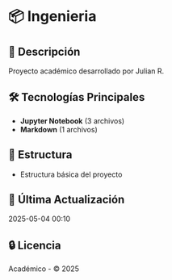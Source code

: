 # 📦 Ingenieria

## 📝 Descripción
Proyecto académico desarrollado por Julian R.

## 🛠️ Tecnologías Principales
- **Jupyter Notebook** (3 archivos)
- **Markdown** (1 archivos)

## 📂 Estructura
- Estructura básica del proyecto

## 📅 Última Actualización
2025-05-04 00:10

## 🔒 Licencia
Académico - © 2025
